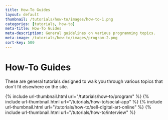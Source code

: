 ```yaml
---
title: How-To Guides
layout: default
thumbnail: /tutorials/how-to/images/how-to-1.png
categories: [tutorials, how-to]
meta-title: How-To Guides
meta-description: General guidelines on various programming topics.
meta-image: /tutorials/how-to/images/program-2.png
sort-key: 500
---
```


# How-To Guides

These are general tutorials designed to walk you through various topics that don't fit elsewhere on the site.

{% include url-thumbnail.html url="/tutorials/how-to/program" %}
{% include url-thumbnail.html url="/tutorials/how-to/social-app" %}
{% include url-thumbnail.html url="/tutorials/how-to/sell-digital-art-online" %}
{% include url-thumbnail.html url="/tutorials/how-to/interview" %}